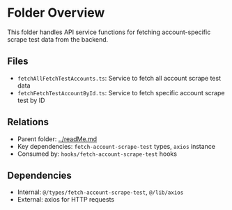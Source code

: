 # Folder Overview

This folder handles API service functions for fetching account-specific scrape test data from the backend.

## Files

- `fetchAllFetchTestAccounts.ts`: Service to fetch all account scrape test data
- `fetchFetchTestAccountById.ts`: Service to fetch specific account scrape test by ID

## Relations

- Parent folder: [../readMe.md](../readMe.md)
- Key dependencies: `fetch-account-scrape-test` types, `axios` instance
- Consumed by: `hooks/fetch-account-scrape-test` hooks

## Dependencies

- Internal: `@/types/fetch-account-scrape-test`, `@/lib/axios`
- External: axios for HTTP requests
